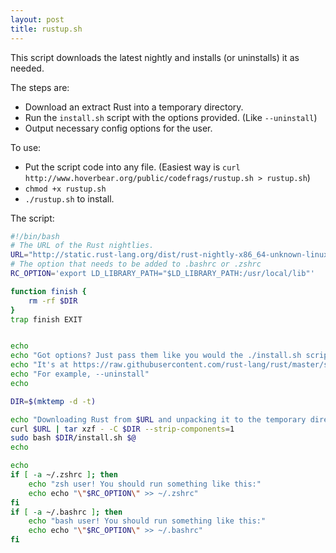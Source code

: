 ```yaml
---
layout: post
title: rustup.sh
---
```


This script downloads the latest nightly and installs (or uninstalls) it as needed.

The steps are:

* Download an extract Rust into a temporary directory.
* Run the `install.sh` script with the options provided. (Like `--uninstall`)
* Output necessary config options for the user.

To use:

* Put the script code into any file. (Easiest way is `curl http://www.hoverbear.org/public/codefrags/rustup.sh > rustup.sh`)
* `chmod +x rustup.sh`
* `./rustup.sh` to install.

The script:
```bash
#!/bin/bash
# The URL of the Rust nightlies.
URL="http://static.rust-lang.org/dist/rust-nightly-x86_64-unknown-linux-gnu.tar.gz"
# The option that needs to be added to .bashrc or .zshrc
RC_OPTION='export LD_LIBRARY_PATH="$LD_LIBRARY_PATH:/usr/local/lib"'

function finish {
	rm -rf $DIR
}
trap finish EXIT


echo
echo "Got options? Just pass them like you would the ./install.sh script."
echo "It's at https://raw.githubusercontent.com/rust-lang/rust/master/src/etc/install.sh"
echo "For example, --uninstall"
echo

DIR=$(mktemp -d -t)

echo "Downloading Rust from $URL and unpacking it to the temporary directory."
curl $URL | tar xzf - -C $DIR --strip-components=1
sudo bash $DIR/install.sh $@
echo

echo
if [ -a ~/.zshrc ]; then
	echo "zsh user! You should run something like this:"
	echo echo "\"$RC_OPTION\" >> ~/.zshrc"
fi
if [ -a ~/.bashrc ]; then
	echo "bash user! You should run something like this:"
	echo echo "\"$RC_OPTION\" >> ~/.bashrc"
fi
```
